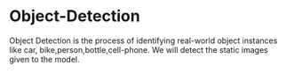 # Object-Detection
Object Detection is the process of  identifying real-world object instances like car, bike,person,bottle,cell-phone.
We will detect the static images given to the model.
